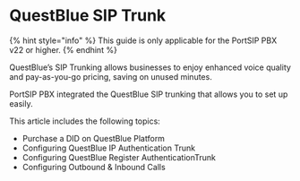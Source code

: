 # QuestBlue SIP Trunk

{% hint style="info" %}
This guide is only applicable for the PortSIP PBX v22 or higher.
{% endhint %}

QuestBlue’s SIP Trunking allows businesses to enjoy enhanced voice quality and pay-as-you-go pricing, saving on unused minutes.

PortSIP PBX integrated the QuestBlue SIP trunking that allows you to set up easily.

This article includes the following topics:

* Purchase a DID on QuestBlue Platform
* Configuring QuestBlue IP Authentication Trunk
* Configuring QuestBlue Register AuthenticationTrunk
* Configuring Outbound & Inbound Calls

